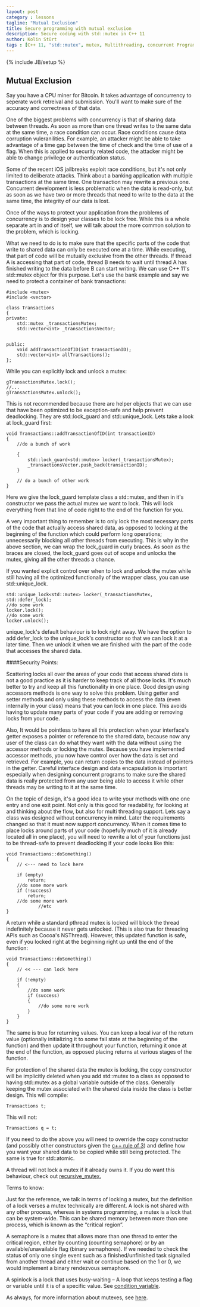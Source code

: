 ```yaml
---
layout: post
category : lessons
tagline: "Mutual Exclusion"
title: Secure programming with mutual exclusion
description: Secure coding with std::mutex in C++ 11
author: Kolin Stürt
tags : [C++ 11, "std::mutex", mutex, Multithreading, concurrent Programming]
---
```

{% include JB/setup %}

## Mutual Exclusion

Say you have a CPU miner for Bitcoin. It takes advantage of concurrency to seperate work retreival and submission. You'll want to make sure of the accuracy and correctness of that data.

One of the biggest problems with concurrency is that of sharing data between threads. As soon as more than one thread writes to the same data at the same time, a race condition can occur. Race conditions cause data corruption vuleranilities. For example, an attacker might be able to take advantage of a time gap between the time of check and the time of use of a flag. When this is applied to security related code, the attacker might be able to change privilege or authentication status.

Some of the recent iOS jailbreaks exploit race conditions, but it's not only limited to deliberate attacks. Think about a banking application with multiple transactions at the same time. One transaction may rewrite a previous one. Concurrent development is less problematic when the data is read-only, but as soon as we have two or more threads that need to write to the data at the same time, the integrity of our data is lost. 

Once of the ways to protect your application from the problems of concurrency is to design your classes to be lock free. While this is a whole separate art in and of itself, we will talk about the more common solution to the problem, which is locking.

What we need to do is to make sure that the specific parts of the code that write to shared data can only be executed one at a time. While executing, that part of code will be mutually exclusive from the other threads. If thread A is accessing that part of code, thread B needs to wait until thread A has finished writing to the data before B can start writing. We can use C++ 11's std::mutex object for this purpose. Let's use the bank example and say we need to protect a container of bank transactions:

	#include <mutex>
	#include <vector>
	
	class Transactions
	{
	private:
	    std::mutex _transactionsMutex;
	    std::vector<int> _transactionsVector;
	    
	    
	public:
	    void addTransactionOfID(int transactionID);
	    std::vector<int> allTransactions();
	};


While you can explicitly lock and unlock a mutex:

	gTransactionsMutex.lock();
	//...
	gTransactionsMutex.unlock();

This is not recommended because there are helper objects that we can use that have been optimized to be exception-safe and help prevent deadlocking. They are std::lock_guard and std::unique_lock. Lets take a look at lock_guard first:

	void Transactions::addTransactionOfID(int transactionID)
	{
	    //do a bunch of work
	    
	    {
	        std::lock_guard<std::mutex> locker(_transactionsMutex);
	        _transactionsVector.push_back(transactionID);
	    }
	    
	    // do a bunch of other work
	}

Here we give the lock_guard template class a std::mutex, and then in it's constructor we pass the actual mutex we want to lock. This will lock everything from that line of code right to the end of the function for you. 

A very important thing to remember is to only lock the most necessary parts of the code that actually access shared data, as opposed to locking at the beginning of the function which could perform long operations; unnecessarily blocking all other threads from executing. This is why in the above section, we can wrap the lock_guard in curly braces. As soon as the braces are closed, the lock_guard goes out of scope and unlocks the mutex, giving all the other threads a chance.

If you wanted explicit control over when to lock and unlock the mutex while still having all the optimized functionally of the wrapper class, you can use std::unique_lock.

	std::unique_lock<std::mutex> locker(_transactionsMutex, std::defer_lock);
	//do some work
	locker.lock();
	//do some work
	locker.unlock();

unique_lock's default behaviour is to lock right away. We have the option to add defer_lock to the unique_lock's constructor so that we can lock it at a later time. Then we unlock it when we are finished with the part of the code that accesses the shared data.

####Security Points:


Scattering locks all over the areas of your code that access shared data is not a good practice as it is harder to keep track of all those locks. It's much better to try and keep all this functionality in one place. Good design using accessors methods is one way to solve this problem. Using getter and setter methods and only using these methods to access the data (even internally in your class) means that you can lock in one place. This avoids having to update many parts of your code if you are adding or removing locks from your code.

Also, It would be pointless to have all this protection when your interface's getter exposes a pointer or reference to the shared data, because now any user of the class can do what they want with the data without using the accessor methods or locking the mutex. Because you have implemented accessor methods, you now have control over how the data is set and retrieved. For example, you can return copies to the data instead of pointers in the getter. Careful interface design and data encapsulation is important especially when designing concurrent programs to make sure the shared data is really protected from any user being able to access it while other threads may be writing to it at the same time.

On the topic of design, it's a good idea to write your methods with one one entry and one exit point. Not only is this good for readability, for looking at and thinking about the flow, but also for multi threading support. Lets say a class was designed without concurrency in mind. Later the requirements changed so that it must now support concurrency. When it comes time to place locks around parts of your code (hopefully much of it is already located all in one place), you will need to rewrite a lot of your functions just to be thread-safe to prevent deadlocking if your code looks like this:

	void Transactions::doSomething()
	{
	    // <--- need to lock here
	    
		if (empty)
			return;
		//do some more work
		if (!success)
			return;
		//do some more work
	            //etc
	}

A return while a standard pthread mutex is locked will block the thread indefinitely because it never gets unlocked. (This is also true for threading APIs such as Cocoa's NSThread). However, this updated function is safe, even if you locked right at the beginning right up until the end of the function:

	void Transactions::doSomething()
	{
	    // << --- can lock here
	    
		if (!empty)
		{
			//do some work
			if (success)
			{
				//do some more work
			}
		}
	}

The same is true for returning values. You can keep a local ivar of the return value (optionally initializing it to some fail state at the beginning of the function) and then update it throughout your function, returning it once at the end of the function, as opposed placing returns at various stages of the function.

For protection of the shared data the mutex is locking, the copy constructor will be implicitly deleted when you add std::mutex to a class as opposed to having std::mutex as a global variable outside of the class. Generally keeping the mutex associated with the shared data inside the class is better design. This will compile:

	Transactions t;

This will not:

	Transactions q = t;

If you need to do the above you will need to override the copy constructor (and possibly other constructors given the [c++ rule of 3](https://en.wikipedia.org/wiki/Rule_of_three_%28C%2B%2B_programming%29)) and define how you want your shared data to be copied while still being protected. The same is true for std::atomic.

A thread will not lock a mutex if it already owns it. If you do want this behaviour, check out [recursive_mutex.](http://en.cppreference.com/w/cpp/thread/recursive_mutex)

Terms to know:

Just for the reference, we talk in terms of locking a mutex, but the definition of a lock verses a mutex technically are different. A lock is not shared with any other process, whereas in systems programming, a mutex is a lock that can be system-wide. This can be shared memory between more than one process, which is known as the “critical region”.

A semaphore is a mutex that allows more than one thread to enter the critical region, either by counting (counting semaphore) or by an available/unavailable flag (binary semaphores). If we needed to check the status of only one single event such as a finished/unfinished task signalled from another thread and either wait or continue based on the 1 or 0, we would implement a binary rendezvous semaphore.

A spinlock is a lock that uses busy-waiting – A loop that keeps testing a flag or variable until it is of a specific value. See [condition_variable](https://collinbstuart.github.io/lessons/2014/03/01/condition/).

As always, for more information about mutexes, see [here](http://en.cppreference.com/w/cpp/thread/mutex).
